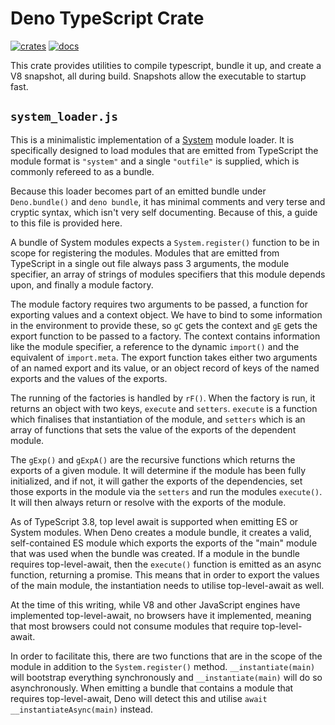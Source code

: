 # Deno TypeScript Crate

[![crates](https://img.shields.io/crates/v/deno_typescript.svg)](https://crates.io/crates/deno_typescript)
[![docs](https://docs.rs/deno_typescript/badge.svg)](https://docs.rs/deno_typescript)

This crate provides utilities to compile typescript, bundle it up, and create a
V8 snapshot, all during build. Snapshots allow the executable to startup fast.

## `system_loader.js`

This is a minimalistic implementation of a
[System](https://github.com/systemjs/systemjs) module loader. It is specifically
designed to load modules that are emitted from TypeScript the module format is
`"system"` and a single `"outfile"` is supplied, which is commonly refereed to
as a bundle.

Because this loader becomes part of an emitted bundle under `Deno.bundle()` and
`deno bundle`, it has minimal comments and very terse and cryptic syntax, which
isn't very self documenting. Because of this, a guide to this file is provided
here.

A bundle of System modules expects a `System.register()` function to be in scope
for registering the modules. Modules that are emitted from TypeScript in a
single out file always pass 3 arguments, the module specifier, an array of
strings of modules specifiers that this module depends upon, and finally a
module factory.

The module factory requires two arguments to be passed, a function for exporting
values and a context object. We have to bind to some information in the
environment to provide these, so `gC` gets the context and `gE` gets the export
function to be passed to a factory. The context contains information like the
module specifier, a reference to the dynamic `import()` and the equivalent of
`import.meta`. The export function takes either two arguments of an named export
and its value, or an object record of keys of the named exports and the values
of the exports.

The running of the factories is handled by `rF()`. When the factory is run, it
returns an object with two keys, `execute` and `setters`. `execute` is a
function which finalises that instantiation of the module, and `setters` which
is an array of functions that sets the value of the exports of the dependent
module.

The `gExp()` and `gExpA()` are the recursive functions which returns the exports
of a given module. It will determine if the module has been fully initialized,
and if not, it will gather the exports of the dependencies, set those exports in
the module via the `setters` and run the modules `execute()`. It will then
always return or resolve with the exports of the module.

As of TypeScript 3.8, top level await is supported when emitting ES or System
modules. When Deno creates a module bundle, it creates a valid, self-contained
ES module which exports the exports of the "main" module that was used when the
bundle was created. If a module in the bundle requires top-level-await, then the
`execute()` function is emitted as an async function, returning a promise. This
means that in order to export the values of the main module, the instantiation
needs to utilise top-level-await as well.

At the time of this writing, while V8 and other JavaScript engines have
implemented top-level-await, no browsers have it implemented, meaning that most
browsers could not consume modules that require top-level-await.

In order to facilitate this, there are two functions that are in the scope of
the module in addition to the `System.register()` method. `__instantiate(main)`
will bootstrap everything synchronously and `__instantiate(main)` will do so
asynchronously. When emitting a bundle that contains a module that requires
top-level-await, Deno will detect this and utilise
`await __instantiateAsync(main)` instead.
